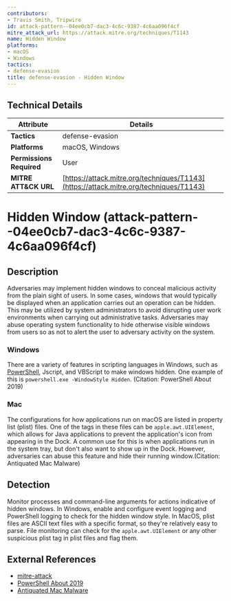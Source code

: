 ```yaml
---
contributors:
- Travis Smith, Tripwire
id: attack-pattern--04ee0cb7-dac3-4c6c-9387-4c6aa096f4cf
mitre_attack_url: https://attack.mitre.org/techniques/T1143
name: Hidden Window
platforms:
- macOS
- Windows
tactics:
- defense-evasion
title: defense-evasion - Hidden Window
---
```


## Technical Details

| Attribute | Details |
|-----------|----------|
| **Tactics** | defense-evasion |
| **Platforms** | macOS, Windows |
| **Permissions Required** | User |
| **MITRE ATT&CK URL** | [https://attack.mitre.org/techniques/T1143](https://attack.mitre.org/techniques/T1143) |

# Hidden Window (attack-pattern--04ee0cb7-dac3-4c6c-9387-4c6aa096f4cf)

## Description
Adversaries may implement hidden windows to conceal malicious activity from the plain sight of users. In some cases, windows that would typically be displayed when an application carries out an operation can be hidden. This may be utilized by system administrators to avoid disrupting user work environments when carrying out administrative tasks. Adversaries may abuse operating system functionality to hide otherwise visible windows from users so as not to alert the user to adversary activity on the system.

### Windows
There are a variety of features in scripting languages in Windows, such as [PowerShell](https://attack.mitre.org/techniques/T1086), Jscript, and VBScript to make windows hidden. One example of this is <code>powershell.exe -WindowStyle Hidden</code>.  (Citation: PowerShell About 2019)

### Mac
The configurations for how applications run on macOS are listed in property list (plist) files. One of the tags in these files can be <code>apple.awt.UIElement</code>, which allows for Java applications to prevent the application's icon from appearing in the Dock. A common use for this is when applications run in the system tray, but don't also want to show up in the Dock. However, adversaries can abuse this feature and hide their running window.(Citation: Antiquated Mac Malware)


## Detection
Monitor processes and command-line arguments for actions indicative of hidden windows. In Windows, enable and configure event logging and PowerShell logging to check for the hidden window style. In MacOS, plist files are ASCII text files with a specific format, so they're relatively easy to parse. File monitoring can check for the <code>apple.awt.UIElement</code> or any other suspicious plist tag in plist files and flag them.

## External References
- [mitre-attack](https://attack.mitre.org/techniques/T1143)
- [PowerShell About 2019](https://docs.microsoft.com/en-us/powershell/module/Microsoft.PowerShell.Core/About/about_PowerShell_exe?view=powershell-5.1)
- [Antiquated Mac Malware](https://blog.malwarebytes.com/threat-analysis/2017/01/new-mac-backdoor-using-antiquated-code/)
